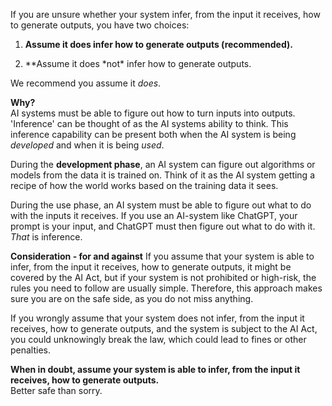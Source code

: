 If you are unsure whether your system infer, from the input it receives, how to generate outputs, you have two choices:

1. **Assume it does infer how to generate outputs (recommended).**

2. \**Assume it does *not\* infer how to generate outputs.

We recommend you assume it _does_.

**Why?**  
AI systems must be able to figure out how to turn inputs into outputs. 'Inference' can be thought of as the AI systems ability to think. This inference capability can be present both when the AI system is being _developed_ and when it is being _used_.

During the **development phase**, an AI system can figure out algorithms or models from the data it is trained on. Think of it as the AI system getting a recipe of how the world works based on the training data it sees.

During the use phase, an AI system must be able to figure out what to do with the inputs it receives. If you use an AI-system like ChatGPT, your prompt is your input, and ChatGPT must then figure out what to do with it. _That_ is inference.

**Consideration - for and against**
If you assume that your system is able to infer, from the input it receives, how to generate outputs, it might be covered by the AI Act, but if your system is not prohibited or high-risk, the rules you need to follow are usually simple. Therefore, this approach makes sure you are on the safe side, as you do not miss anything.

If you wrongly assume that your system does not infer, from the input it receives, how to generate outputs, and the system is subject to the AI Act, you could unknowingly break the law, which could lead to fines or other penalties.

**When in doubt, assume your system is able to infer, from the input it receives, how to generate outputs.**  
Better safe than sorry.

